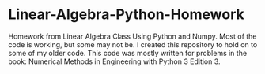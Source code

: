 # Linear-Algebra-Python-Homework
Homework from Linear Algebra Class Using Python and Numpy. Most of the code is working, but some may not be.
I created this repository to hold on to some of my older code.
This code was mostly written for problems in the book: Numerical Methods in Engineering with Python 3 Edition 3.
